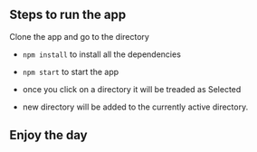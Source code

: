 ## Steps to run the app

Clone the app and go to the directory

-   `npm install` to install all the dependencies
-   `npm start` to start the app

-   once you click on a directory it will be treaded as Selected
-   new directory will be added to the currently active directory.

## Enjoy the day
